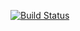 [![Build Status](https://app.travis-ci.com/MikhailPushkarev25/springMVC_DAO.svg?branch=master)](https://app.travis-ci.com/MikhailPushkarev25/springMVC_DAO)


